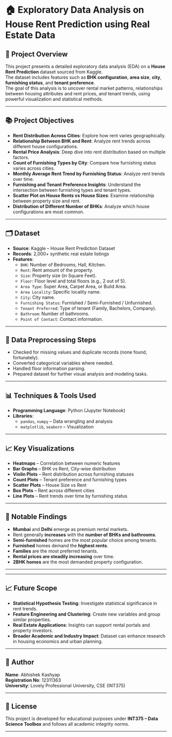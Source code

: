 # 🏠 Exploratory Data Analysis on House Rent Prediction using Real Estate Data

## 📁 Project Overview
This project presents a detailed exploratory data analysis (EDA) on a **House Rent Prediction** dataset sourced from Kaggle.  
The dataset includes features such as **BHK configuration**, **area size**, **city**, **furnishing status**, and **tenant preference**.  
The goal of this analysis is to uncover rental market patterns, relationships between housing attributes and rent prices, and tenant trends, using powerful visualization and statistical methods.

---

## 📚 Project Objectives
- **Rent Distribution Across Cities**: Explore how rent varies geographically.
- **Relationship Between BHK and Rent**: Analyze rent trends across different house configurations.
- **Rental Price Analysis**: Deep dive into rent distribution based on multiple factors.
- **Count of Furnishing Types by City**: Compare how furnishing status varies across cities.
- **Monthly Average Rent Trend by Furnishing Status**: Analyze rent trends over time.
- **Furnishing and Tenant Preference Insights**: Understand the intersection between furnishing types and tenant types.
- **Scatter Plot on House Rents vs House Sizes**: Examine relationship between property size and rent.
- **Distribution of Different Number of BHKs**: Analyze which house configurations are most common.

---

## 🗂 Dataset
- **Source**: Kaggle – House Rent Prediction Dataset
- **Records**: 2,000+ synthetic real estate listings
- **Features**:
  - `BHK`: Number of Bedrooms, Hall, Kitchen.
  - `Rent`: Rent amount of the property.
  - `Size`: Property size (in Square Feet).
  - `Floor`: Floor level and total floors (e.g., 2 out of 5).
  - `Area Type`: Super Area, Carpet Area, or Build Area.
  - `Area Locality`: Specific locality name.
  - `City`: City name.
  - `Furnishing Status`: Furnished / Semi-Furnished / Unfurnished.
  - `Tenant Preferred`: Type of tenant (Family, Bachelors, Company).
  - `Bathroom`: Number of bathrooms.
  - `Point of Contact`: Contact information.

---

## 🧹 Data Preprocessing Steps
- Checked for missing values and duplicate records (none found, fortunately).
- Converted categorical variables where needed.
- Handled floor information parsing.
- Prepared dataset for further visual analysis and modeling tasks.

---

## 📊 Techniques & Tools Used
- **Programming Language**: Python (Jupyter Notebook)
- **Libraries**:
  - `pandas`, `numpy` – Data wrangling and analysis
  - `matplotlib`, `seaborn` – Visualization

---

## 📈 Key Visualizations
- **Heatmaps** – Correlation between numeric features
- **Bar Graphs** – BHK vs Rent, City-wise distribution
- **Violin Plots** – Rent distribution across furnishing statuses
- **Count Plots** – Tenant preference and furnishing types
- **Scatter Plots** – House Size vs Rent
- **Box Plots** – Rent across different cities
- **Line Plots** – Rent trends over time by furnishing status

---

## 📌 Notable Findings
- **Mumbai** and **Delhi** emerge as premium rental markets.
- Rent generally **increases** with the **number of BHKs and bathrooms**.
- **Semi-furnished** homes are the most popular choice among tenants.
- **Furnished** homes demand the **highest rents**.
- **Families** are the most preferred tenants.
- **Rental prices are steadily increasing** over time.
- **2BHK homes** are the most demanded property configuration.

---

---

## 📈 Future Scope
- **Statistical Hypothesis Testing**: Investigate statistical significance in rent trends.
- **Feature Engineering and Clustering**: Create new variables and group similar properties.
- **Real Estate Applications**: Insights can support rental portals and property investors.
- **Broader Academic and Industry Impact**: Dataset can enhance research in housing economics and urban planning.

---

## 👤 Author
**Name**: Abhishek Kashyap  
**Registration No**: 12311363  
**University**: Lovely Professional University, CSE (INT375)

---

## 📌 License
This project is developed for educational purposes under **INT375 – Data Science Toolbox** and follows all academic integrity norms.

---
